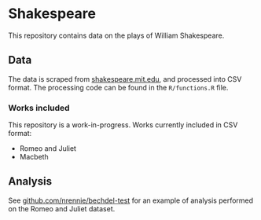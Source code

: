 # Shakespeare

This repository contains data on the plays of William Shakespeare.

## Data

The data is scraped from [shakespeare.mit.edu](https://shakespeare.mit.edu/), and processed into CSV format. The processing code can be found in the `R/functions.R` file.

### Works included

This repository is a work-in-progress. Works currently included in CSV format:

* Romeo and Juliet
* Macbeth

## Analysis

See [github.com/nrennie/bechdel-test](https://github.com/nrennie/bechdel-test) for an example of analysis performed on the Romeo and Juliet dataset.